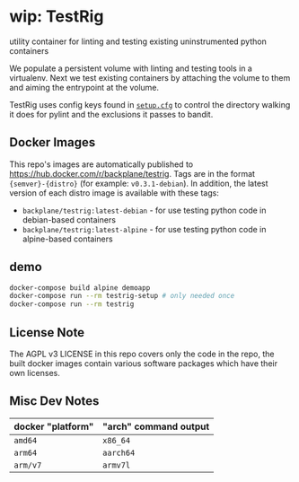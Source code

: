 # wip: TestRig

utility container for linting and testing existing uninstrumented python containers

We populate a persistent volume with linting and testing tools in a virtualenv. Next we test existing containers by attaching the volume to them and aiming the entrypoint at the volume.

TestRig uses config keys found in [`setup.cfg`](/setup.cfg) to control the directory walking it does for pylint and the exclusions it passes to bandit.

## Docker Images

This repo's images are automatically published to <https://hub.docker.com/r/backplane/testrig>. Tags are in the format `{semver}-{distro}` (for example: `v0.3.1-debian`). In addition, the latest version of each distro image is available with these tags:

* `backplane/testrig:latest-debian` - for use testing python code in debian-based containers
* `backplane/testrig:latest-alpine` - for use testing python code in alpine-based containers

## demo

```sh
docker-compose build alpine demoapp
docker-compose run --rm testrig-setup # only needed once
docker-compose run --rm testrig
```

## License Note

The AGPL v3 LICENSE in this repo covers only the code in the repo, the built docker images contain various software packages which have their own licenses.

## Misc Dev Notes

docker "platform" | "arch" command output
----------------- | ---------------------
`amd64`           | `x86_64`
`arm64`           | `aarch64`
`arm/v7`          | `armv7l`
